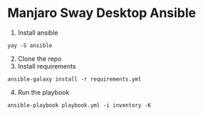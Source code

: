 # Manjaro Sway Desktop Ansible

1. Install ansible
```
yay -S ansible
```
2. Clone the repo
3. Install requirements 
```
ansible-galaxy install -r requirements.yml
```
4. Run the playbook 
```
ansible-playbook playbook.yml -i inventory -K
```